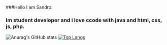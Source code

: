 ###Hello I am Sandro.
### Im student developer and i love ccode with java and html, css, js, php.

![Anurag's GitHub stats](https://github-readme-stats.vercel.app/api?username=Sandro642&show_icons=true&theme=onedark)
[![Top Langs](https://github-readme-stats.vercel.app/api/top-langs/?username=Sandro642&layout=compact)](https://github.com/Sandro642/README.md)
